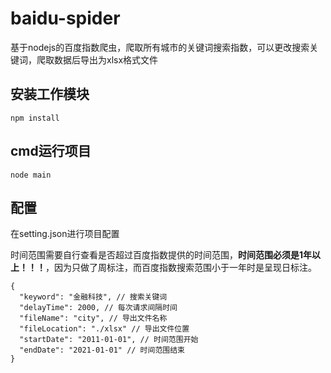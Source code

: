 # baidu-spider

基于nodejs的百度指数爬虫，爬取所有城市的关键词搜索指数，可以更改搜索关键词，爬取数据后导出为xlsx格式文件

## 安装工作模块

```
npm install
```

## cmd运行项目
```
node main
```

## 配置

在setting.json进行项目配置

时间范围需要自行查看是否超过百度指数提供的时间范围，**时间范围必须是1年以上！！！**，因为只做了周标注，而百度指数搜索范围小于一年时是呈现日标注。

```
{
  "keyword": "金融科技", // 搜索关键词
  "delayTime": 2000, // 每次请求间隔时间
  "fileName": "city", // 导出文件名称
  "fileLocation": "./xlsx" // 导出文件位置
  "startDate": "2011-01-01", // 时间范围开始
  "endDate": "2021-01-01" // 时间范围结束
}
```
